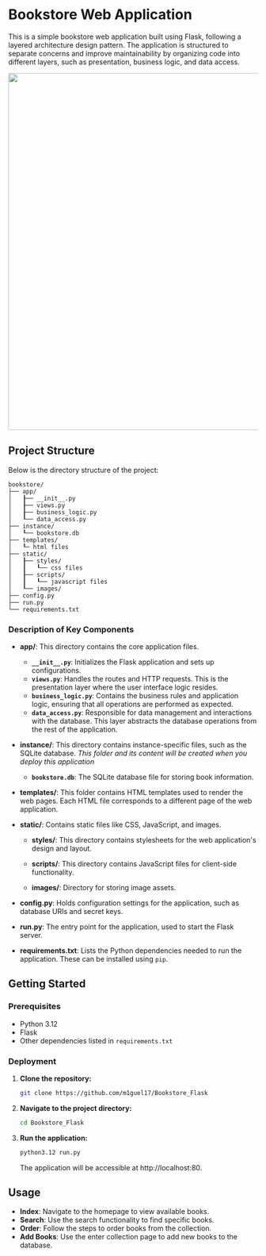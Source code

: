 # Bookstore Web Application

This is a simple bookstore web application built using Flask, following a layered architecture design pattern. The application is structured to separate concerns and improve maintainability by organizing code into different layers, such as presentation, business logic, and data access.

<p align="center">
<img src="https://github.com/user-attachments/assets/c6e89c40-8455-46d6-ae21-a6c64c440c30" width="720">
</p>

## Project Structure

Below is the directory structure of the project:
```
bookstore/
├── app/
│   ┠── __init__.py
│   ┠── views.py
│   ┠── business_logic.py 
│   ┖── data_access.py
├── instance/
│   ┖── bookstore.db
├── templates/
│   ┖─ html files
├── static/
│   ┠── styles/
│   ┃   ┖── css files
│   ┠── scripts/
│   ┃   ┖── javascript files
│   ┖── images/
├── config.py
├── run.py
└── requirements.txt
```
### Description of Key Components

- **app/**: This directory contains the core application files.
  - **`__init__.py`**: Initializes the Flask application and sets up configurations.
  - **`views.py`**: Handles the routes and HTTP requests. This is the presentation layer where the user interface logic resides.
  - **`business_logic.py`**: Contains the business rules and application logic, ensuring that all operations are performed as expected.
  - **`data_access.py`**: Responsible for data management and interactions with the database. This layer abstracts the database operations from the rest of the application.

- **instance/**: This directory contains instance-specific files, such as the SQLite database. _This folder and its content will be created when you deploy this application_
  - **`bookstore.db`**: The SQLite database file for storing book information.

- **templates/**: This folder contains HTML templates used to render the web pages. Each HTML file corresponds to a different page of the web application.

- **static/**: Contains static files like CSS, JavaScript, and images.
  - **styles/**: This directory contains stylesheets for the web application's design and layout.
  - **scripts/**: This directory contains JavaScript files for client-side functionality.

  - **images/**: Directory for storing image assets.

- **config.py**: Holds configuration settings for the application, such as database URIs and secret keys.

- **run.py**: The entry point for the application, used to start the Flask server.

- **requirements.txt**: Lists the Python dependencies needed to run the application. These can be installed using `pip`.

## Getting Started

### Prerequisites

- Python 3.12
- Flask
- Other dependencies listed in `requirements.txt`

### Deployment

1. **Clone the repository:**
   ```bash
   git clone https://github.com/m1guel17/Bookstore_Flask
   ```
2. **Navigate to the project directory:**
   ```bash
   cd Bookstore_Flask
   ```
3. **Run the application:**
   ```bash
   python3.12 run.py
   ```
   The application will be accessible at http://localhost:80.

## Usage

- **Index**: Navigate to the homepage to view available books.
- **Search**: Use the search functionality to find specific books.
- **Order**: Follow the steps to order books from the collection.
- **Add Books**: Use the enter collection page to add new books to the database.
